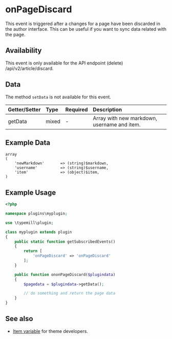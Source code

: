 # onPageDiscard

This event is triggered after a changes for a page have been discarded in the author interface. This can be useful if you want to sync data related with the page.

## Availability

This event is only available for the API endpoint (delete) /api/v2/article/discard.

## Data

The method `setData` is not available for this event.

| Getter/Setter | Type | Required | Description | 
|:---|:---|:---|:---|
| getData | mixed | - | Array with new markdown, username and item. | 

## Example Data

```
array
(
    'newMarkdown'       => (string)$markdown,
    'username'          => (string)$username,
    'item'              => (object)$item,
)
```

## Example Usage

```php
<?php

namespace plugins\myplugin;

use \typemill\plugin;

class myplugin extends plugin
{
    public static function getSubscribedEvents()
    {
        return [
            'onPageDiscard' => 'onPageDiscard'
        ];
    }

    public function ononPageDiscard($plugindata)
    {
        $pagedata = $plugindata->getData();

        // do something and return the page data
    }
}
```

## See also

* [Item variable](/theme-developers/theme-variables/item) for theme developers.

